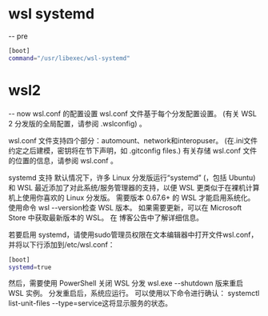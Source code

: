 # wsl systemd
-- pre
```bash
[boot]
command="/usr/libexec/wsl-systemd"
```
# wsl2
-- now
wsl.conf 的配置设置
wsl.conf 文件基于每个分发配置设置。 (有关 WSL 2 分发版的全局配置，请参阅 .wslconfig) 。

wsl.conf 文件支持四个部分：automount、network和interopuser。 (在.ini文件约定之后建模，密钥将在节下声明，如 .gitconfig files.) 有关存储 wsl.conf 文件的位置的信息，请参阅 wsl.conf 。

systemd 支持
默认情况下，许多 Linux 分发版运行“systemd” (，包括 Ubuntu) 和 WSL 最近添加了对此系统/服务管理器的支持，以便 WSL 更类似于在裸机计算机上使用你喜欢的 Linux 分发版。 需要版本 0.67.6+ 的 WSL 才能启用系统化。 使用命令 wsl --version检查 WSL 版本。 如果需要更新，可以在 Microsoft Store 中获取最新版本的 WSL。 在 博客公告中了解详细信息。

若要启用 systemd，请使用sudo管理员权限在文本编辑器中打开文件wsl.conf，并将以下行添加到/etc/wsl.conf：

```bash
[boot]
systemd=true
```
然后，需要使用 PowerShell 关闭 WSL 分发 wsl.exe --shutdown 版来重启 WSL 实例。 分发重启后，系统应运行。 可以使用以下命令进行确认： systemctl list-unit-files --type=service这将显示服务的状态。